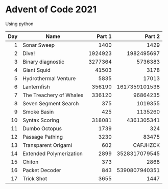 # Advent of Code 2021
Using python

| Day | Name | Part 1 | Part 2 |
-----:|------|-------:|-------:|
|   1 | Sonar Sweep | 1400 | 1429 |
|   2 | Dive! | 1924923 | 1982495697 |
|   3 | Binary diagnostic | 3277364 | 5736383 |
|   4 | Giant Squid | 41503 | 3178 |
|   5 | Hydrothermal Venture | 5835 | 17013 |
|   6 | Lanternfish | 356190 | 1617359101538 |
|   7 | The Treachery of Whales | 336120 | 96864235 |
|   8 | Seven Segment Search | 375 | 1019355 |
|   9 | Smoke Basin | 425 | 1135260 |
|  10 | Syntax Scoring | 318081 | 4361305341 |
|  11 | Dumbo Octopus | 1739 | 324 |
|  12 | Passage Pathing | 3230 | 83475 |
|  13 | Transparent Origami | 602 | CAFJHZCK |
|  14 | Extended Polymerization | 2899 | 3528317079545 |
|  15 | Chiton | 373 | 2868 |
|  16 | Packet Decoder | 843 | 5390807940351 |
|  17 | Trick Shot | 3655 | 1447 |
